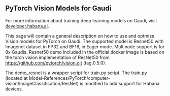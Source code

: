 ## PyTorch Vision Models for Gaudi

For more information about training deep learning models on Gaudi, visit
[developer.habana.ai](https://developer.habana.ai/resources/).

This page will contain a general description on how to use and optmize Vision
models for PyTorch on Gaudi. The supported model is Resnet50 with Imagenet
dataset in FP32 and BF16, in Eager mode. Multinode support is for 8x Gaudis.
Resnet50 demo included in the official docker image is based on the torch vision
implementation of ResNet50 from https://github.com/pytorch/vision.git
(tag:0.5.0).

The demo_resnet is a wrapper script for train.py script. The train.py (located
at Model-References/PyTorch/computer-vision/ImageClassification/ResNet) is
modified to add support for Habana devices.
